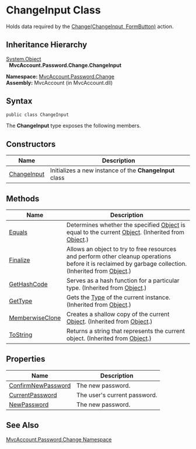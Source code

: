 ChangeInput Class
=================
Holds data required by the [Change(ChangeInput, FormButton)][1] action.


Inheritance Hierarchy
---------------------
[System.Object][2]  
  **MvcAccount.Password.Change.ChangeInput**  

**Namespace:** [MvcAccount.Password.Change][3]  
**Assembly:** MvcAccount (in MvcAccount.dll)

Syntax
------

```csharp
public class ChangeInput
```

The **ChangeInput** type exposes the following members.


Constructors
------------

Name             | Description                                             
---------------- | ------------------------------------------------------- 
[ChangeInput][4] | Initializes a new instance of the **ChangeInput** class 


Methods
-------

Name                  | Description                                                                                                                                                
--------------------- | ---------------------------------------------------------------------------------------------------------------------------------------------------------- 
[Equals][5]           | Determines whether the specified [Object][2] is equal to the current [Object][2]. (Inherited from [Object][2].)                                            
[Finalize][6]         | Allows an object to try to free resources and perform other cleanup operations before it is reclaimed by garbage collection. (Inherited from [Object][2].) 
[GetHashCode][7]      | Serves as a hash function for a particular type. (Inherited from [Object][2].)                                                                             
[GetType][8]          | Gets the [Type][9] of the current instance. (Inherited from [Object][2].)                                                                                  
[MemberwiseClone][10] | Creates a shallow copy of the current [Object][2]. (Inherited from [Object][2].)                                                                           
[ToString][11]        | Returns a string that represents the current object. (Inherited from [Object][2].)                                                                         


Properties
----------

Name                     | Description                  
------------------------ | ---------------------------- 
[ConfirmNewPassword][12] | The new password.            
[CurrentPassword][13]    | The user's current password. 
[NewPassword][14]        | The new password.            


See Also
--------
[MvcAccount.Password.Change Namespace][3]  

[1]: ../ChangeController/Change_1.md
[2]: http://msdn2.microsoft.com/en-us/library/e5kfa45b
[3]: ../README.md
[4]: _ctor.md
[5]: http://msdn2.microsoft.com/en-us/library/bsc2ak47
[6]: http://msdn2.microsoft.com/en-us/library/4k87zsw7
[7]: http://msdn2.microsoft.com/en-us/library/zdee4b3y
[8]: http://msdn2.microsoft.com/en-us/library/dfwy45w9
[9]: http://msdn2.microsoft.com/en-us/library/42892f65
[10]: http://msdn2.microsoft.com/en-us/library/57ctke0a
[11]: http://msdn2.microsoft.com/en-us/library/7bxwbwt2
[12]: ConfirmNewPassword.md
[13]: CurrentPassword.md
[14]: NewPassword.md